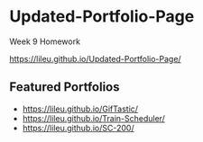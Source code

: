 # Updated-Portfolio-Page
Week 9 Homework

https://lileu.github.io/Updated-Portfolio-Page/

## Featured Portfolios
* https://lileu.github.io/GifTastic/
* https://lileu.github.io/Train-Scheduler/
* https://lileu.github.io/SC-200/
